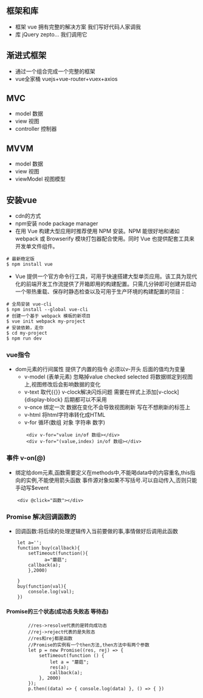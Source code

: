 ## 框架和库
- 框架 vue 拥有完整的解决方案 我们写好代码人家调我
- 库 jQuery zepto... 我们调用它

## 渐进式框架
- 通过一个组合完成一个完整的框架
- vue全家桶 vuejs+vue-router+vuex+axios

## MVC
- model 数据
- view 视图
- controller 控制器

## MVVM
- model 数据
- view 视图
- viewModel 视图模型

## 安装vue
- cdn的方式
- npm安装 node package manager
- 在用 Vue 构建大型应用时推荐使用 NPM 安装。NPM 能很好地和诸如 webpack 或 Browserify 模块打包器配合使用。同时 Vue 也提供配套工具来开发单文件组件。
```
# 最新稳定版
$ npm install vue
```
- Vue 提供一个官方命令行工具，可用于快速搭建大型单页应用。该工具为现代化的前端开发工作流提供了开箱即用的构建配置。只需几分钟即可创建并启动一个带热重载、保存时静态检查以及可用于生产环境的构建配置的项目：
```
# 全局安装 vue-cli
$ npm install --global vue-cli
# 创建一个基于 webpack 模板的新项目
$ vue init webpack my-project
# 安装依赖，走你
$ cd my-project
$ npm run dev
```
### vue指令 

 - dom元素的行间属性 提供了内置的指令 必须以v-开头 后面的值均为变量
    - v-model (表单元素) 忽略掉value checked selected 将数据绑定到视图上,视图修改后会影响数据的变化
    - v-text 取代{{}} v-clock解决闪烁问题 需要在样式上添加[v-clock]{display-block}  后期都可以不采用
    - v-once 绑定一次 数据在变化不会导致视图刷新 写在不想刷新的标签上
    - v-html 将html字符串转化成HTML
    - v-for 循环(数组 对象 字符串 数字)
    ```
        <div v-for="value in/of 数组></div>
        <div v-for="(value,index) in/of 数组></div>
    ```
### 事件 v-on(@)
- 绑定给dom元素,函数需要定义在methods中,不能喝data中的内容重名,this指向的实例,不能使用箭头函数  事件源对象如果不写括号.可以自动传入,否则只能手动写$event
```
    <div @click="函数"></div>
```

### Promise 解决回调函数的
- 回调函数:将后续的处理逻辑传入当前要做的事,事情做好后调用此函数
```
    let a='';
    function buy(callback){
        setTimeout(function(){
              a="蘑菇";
        callback(a);
        },2000)
      
    }
    buy(function(val){
        console.log(val);
    })
```

#### Promise的三个状态(成功态 失败态 等待态)
```
        //res->resolve代表的是转向成功态
        //rej->reject代表的是失败态
        //res和rej都是函数
        //Promise的实例有一个then方法,then方法中有两个参数
        let p = new Promise((res, rej) => {
            setTimeout(function () {
                let a = "蘑菇";
                res(a);
                callback(a);
            }, 2000)
        });
        p.then((data) => { console.log(data) }, () => { })
```

